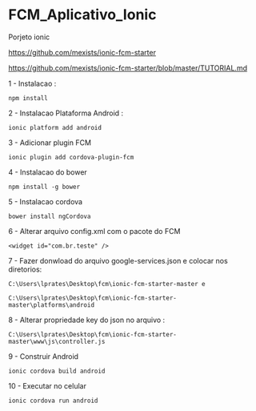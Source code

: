 # FCM_Aplicativo_Ionic



Porjeto ionic 

https://github.com/mexists/ionic-fcm-starter

https://github.com/mexists/ionic-fcm-starter/blob/master/TUTORIAL.md


1 - Instalacao : 
 
	npm install 

2 - Instalacao Plataforma Android :  

	ionic platform add android	


3 - Adicionar plugin FCM 

	ionic plugin add cordova-plugin-fcm


4 - Instalacao do bower 

	npm install -g bower


5 - Instalacao cordova  

	bower install ngCordova


6 - Alterar arquivo config.xml com o pacote do FCM 

	<widget id="com.br.teste" />

7 - Fazer donwload do arquivo google-services.json e colocar nos diretorios: 

	C:\Users\lprates\Desktop\fcm\ionic-fcm-starter-master e 

	C:\Users\lprates\Desktop\fcm\ionic-fcm-starter-master\platforms\android


8 - Alterar propriedade key do json no arquivo : 

	C:\Users\lprates\Desktop\fcm\ionic-fcm-starter-master\www\js\controller.js  


9 - Construir Android 

	ionic cordova build android 


10 - Executar no celular 

	ionic cordova run android   



